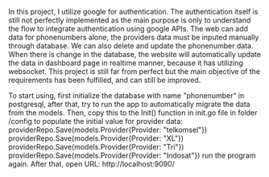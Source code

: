 In this project, I utilize google for authentication. The authentication itself is still not perfectly implemented as the main purpose is only to understand the flow to integrate authentication using google APIs. The web can add data for phonenumbers alone, the providers data must be inputed manually through database. We can also delete and update the phonenumber data. When there is change in the database, the website will automatically update the data in dashboard page in realtime manner, because it has utilizing websocket.
This project is still far from perfect but the main objective of the requirements has been fulfilled, and can still be improved.

To start using, first initialize the database with name "phonenumber" in postgresql, after that, try to run the app to automatically migrate the data from the models. Then, copy this to the Init() function in init.go file in folder /config to populate the initial value for provider data:
providerRepo.Save(models.Provider{Provider: "telkomsel"})
providerRepo.Save(models.Provider{Provider: "XL"})
providerRepo.Save(models.Provider{Provider: "Tri"})
providerRepo.Save(models.Provider{Provider: "Indosat"})
run the program again.
After that, open URL: http://localhost:9090/
